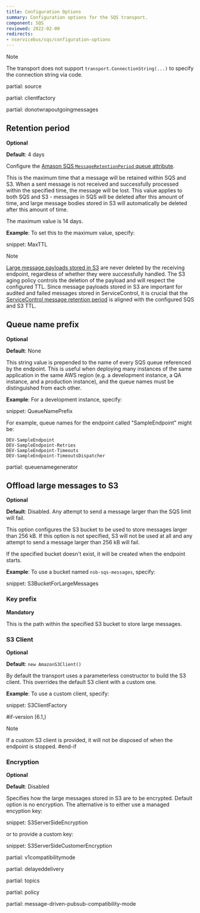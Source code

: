 ```yaml
---
title: Configuration Options
summary: Configuration options for the SQS transport.
component: SQS
reviewed: 2022-02-09
redirects:
- nservicebus/sqs/configuration-options
---
```


> [!NOTE]
> The transport does not support `transport.ConnectionString(...)` to specify the connection string via code.

partial: source

partial: clientfactory

partial: donotwrapoutgoingmessages

## Retention period

**Optional**

**Default**: 4 days

Configure the [Amason SQS  `MessageRetentionPeriod` queue attribute](https://docs.aws.amazon.com/AWSSimpleQueueService/latest/APIReference/API_SetQueueAttributes.html).

This is the maximum time that a message will be retained within SQS and S3. When a sent message is not received and successfully processed within the specified time, the message will be lost. This value applies to both SQS and S3 - messages in SQS will be deleted after this amount of time, and large message bodies stored in S3 will automatically be deleted after this amount of time.

The maximum value is 14 days.

**Example**: To set this to the maximum value, specify:

snippet: MaxTTL

> [!NOTE]
> [Large message payloads stored in S3](topology.md#s3) are never deleted by the receiving endpoint, regardless of whether they were successfully handled. The S3 aging policy controls the deletion of the payload and will respect the configured TTL. Since message payloads stored in S3 are important for audited and failed messages stored in ServiceControl, it is crucial that the [ServiceControl message retention period](/servicecontrol/how-purge-expired-data.md) is aligned with the configured SQS and S3 TTL.

## Queue name prefix

**Optional**

**Default**: None

This string value is prepended to the name of every SQS queue referenced by the endpoint. This is useful when deploying many instances of the same application in the same AWS region (e.g. a development instance, a QA instance, and a production instance), and the queue names must be distinguished from each other.

**Example**: For a development instance, specify:

snippet: QueueNamePrefix

For example, queue names for the endpoint called "SampleEndpoint" might be:

```
DEV-SampleEndpoint
DEV-SampleEndpoint-Retries
DEV-SampleEndpoint-Timeouts
DEV-SampleEndpoint-TimeoutsDispatcher
```

partial: queuenamegenerator

## Offload large messages to S3

**Optional**

**Default**: Disabled. Any attempt to send a message larger than the SQS limit will fail.

This option configures the S3 bucket to be used to store messages larger than 256 kB. If this option is not specified, S3 will not be used at all and any attempt to send a message larger than 256 kB will fail.

If the specified bucket doesn't exist, it will be created when the endpoint starts.

**Example**: To use a bucket named `nsb-sqs-messages`, specify:

snippet: S3BucketForLargeMessages

### Key prefix

**Mandatory**

This is the path within the specified S3 bucket to store large messages.

### S3 Client

**Optional**

**Default**: `new AmazonS3Client()`

By default the transport uses a parameterless constructor to build the S3 client. This overrides the default S3 client with a custom one.

**Example**: To use a custom client, specify:

snippet: S3ClientFactory

#if-version [6.1,)
> [!NOTE]
> If a custom S3 client is provided, it will not be disposed of when the endpoint is stopped.
#end-if

### Encryption

**Optional**

**Default**: Disabled

Specifies how the large messages stored in S3 are to be encrypted. Default option is no encryption. The alternative is to either use a managed encyption key:

snippet: S3ServerSideEncryption

or to provide a custom key:

snippet: S3ServerSideCustomerEncryption

partial: v1compatibilitymode

partial: delayeddelivery

partial: topics

partial: policy

partial: message-driven-pubsub-compatibility-mode
